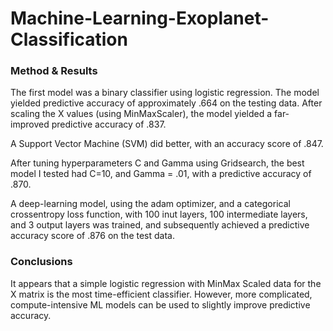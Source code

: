 # Machine-Learning-Exoplanet-Classification

### Method & Results

The first model was a binary classifier using logistic regression. The model yielded predictive accuracy of approximately .664 on the testing data.
After scaling the X values (using MinMaxScaler), the model yielded a far-improved predictive accuracy of .837.

A Support Vector Machine (SVM) did better, with an accuracy score of .847.

After tuning hyperparameters C and Gamma using Gridsearch, the best model I tested had C=10, and Gamma = .01, with a predictive accuracy of .870.

A deep-learning model, using the adam optimizer, and a categorical crossentropy loss function, with 100 inut layers, 100 intermediate layers, and 3 output layers was trained, and subsequently achieved a predictive accuracy score of .876 on the test data. 

### Conclusions

It appears that a simple logistic regression with MinMax Scaled data for the X matrix is the most time-efficient classifier. However, more complicated, compute-intensive ML models can be used to slightly improve predictive accuracy.
